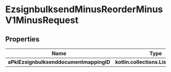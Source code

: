 
# EzsignbulksendMinusReorderMinusV1MinusRequest

## Properties
Name | Type | Description | Notes
------------ | ------------- | ------------- | -------------
**aPkiEzsignbulksenddocumentmappingID** | **kotlin.collections.List&lt;kotlin.Int&gt;** |  | 



